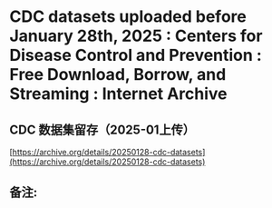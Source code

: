 # CDC datasets uploaded before January 28th, 2025 : Centers for Disease Control and Prevention : Free Download, Borrow, and Streaming : Internet Archive
## CDC 数据集留存（2025-01上传）
 [https://archive.org/details/20250128-cdc-datasets](https://archive.org/details/20250128-cdc-datasets) 
 ## 备注:
